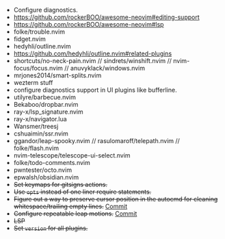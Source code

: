 - Configure diagnostics.
- https://github.com/rockerBOO/awesome-neovim#editing-support
- https://github.com/rockerBOO/awesome-neovim#lsp
- folke/trouble.nvim
- fidget.nvim
- hedyhli/outline.nvim
- https://github.com/hedyhli/outline.nvim#related-plugins
- shortcuts/no-neck-pain.nvim // sindrets/winshift.nvim // nvim-focus/focus.nvim // anuvyklack/windows.nvim
- mrjones2014/smart-splits.nvim
- wezterm stuff
- configure diagnostics support in UI plugins like bufferline.
- utilyre/barbecue.nvim
- Bekaboo/dropbar.nvim
- ray-x/lsp_signature.nvim
- ray-x/navigator.lua
- Wansmer/treesj
- cshuaimin/ssr.nvim
- ggandor/leap-spooky.nvim // rasulomaroff/telepath.nvim // folke/flash.nvim
- nvim-telescope/telescope-ui-select.nvim
- folke/todo-comments.nvim
- pwntester/octo.nvim
- epwalsh/obsidian.nvim
- ~~Set keymaps for gitsigns actions.~~
- ~~Use `opts` instead of one liner require statements.~~
- ~~Figure out a way to preserve cursor position in the autocmd for cleaning whitespace/trailing empty lines.~~ [Commit](https://github.com/PrayagS/dotfiles/commit/3e1e94c220f675fc0f9b2bf070a6d3828fbbf174)
- ~~Configure repeatable leap motions.~~ [Commit](https://github.com/PrayagS/dotfiles/commit/45f104000034ef84b29b0d26a7c45ae92414e03f)
- ~~LSP~~
- ~~Set `version` for all plugins.~~
